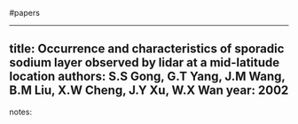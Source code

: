 #papers

---
title: Occurrence and characteristics of sporadic sodium layer observed by lidar at a mid-latitude location
authors: S.S Gong, G.T Yang, J.M Wang, B.M Liu, X.W Cheng, J.Y Xu, W.X Wan
year: 2002
---
notes:

